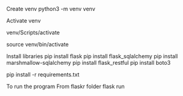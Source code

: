 Create venv
python3 -m venv venv  

Activate venv
<!-- on windows -->
venv/Scripts/activate
<!-- on Ubuntu -->
source venv/bin/activate

Install libraries
pip install flask
pip install flask_sqlalchemy
pip install marshmallow-sqlalchemy
pip install flask_restful
pip install boto3

pip install -r requirements.txt

To run the program
From flaskr folder
flask run